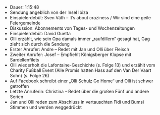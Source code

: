 - Dauer: 1:15:48  
- Sendung angeblich von der Insel Ibiza  
- Einspielerdebüt: Sven Väth – It’s about craziness / Wir sind eine geile Feiergemeinde  
- Diskussion: Abonnements von Tages- und Wochenzeitungen  
- Einspielerdebüt: David Guetta  
- Olli erzählt, wie sein Opa damals immer „raufdillern“ gesagt hat, Gag zieht sich durch die Sendung  
- Erster Anrufer: Andre – Redet mit Jan und Olli über Fleisch  
- Zweiter Anrufer: Josef – Empfiehlt Königsberger Klopse mit Sardellenfilets  
- Olli wiederholt die Lafontaine-Geschichte (s. Folge 13) und erzählt vom Charity Fußball Event (Alle Promis hatten Hass auf den Van Der Vaart Sohn) (s. Folge 26)  
- Auf Facebook schreibt einer „Olli Schulz Go Home“ und Olli ist schwer getroffen  
- Letzte Anruferin: Christina – Redet über die großen Fünf und andere Serien  
- Jan und Olli reden zum Abschluss in vertauschten Fidi und Bumsi Stimmen und werden weggedrückt  

